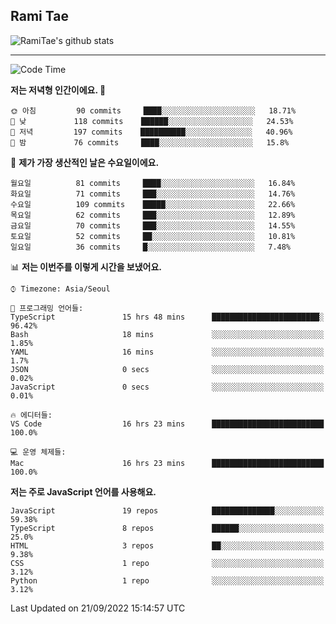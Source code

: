 ## Rami Tae

![RamiTae's github stats](https://github-readme-stats.vercel.app/api?username=RamiTae&show_icons=true&theme=tokyonight)

---
<!--START_SECTION:waka-->
![Code Time](http://img.shields.io/badge/Code%20Time-383%20hrs%2037%20mins-blue)

**저는 저녁형 인간이에요. 🦉** 

```text
🌞 아침         90 commits     ████░░░░░░░░░░░░░░░░░░░░░   18.71% 
🌆 낮　         118 commits    ██████░░░░░░░░░░░░░░░░░░░   24.53% 
🌃 저녁         197 commits    ██████████░░░░░░░░░░░░░░░   40.96% 
🌙 밤　         76 commits     ████░░░░░░░░░░░░░░░░░░░░░   15.8%

```
📅 **제가 가장 생산적인 날은 수요일이에요.** 

```text
월요일          81 commits     ████░░░░░░░░░░░░░░░░░░░░░   16.84% 
화요일          71 commits     ███░░░░░░░░░░░░░░░░░░░░░░   14.76% 
수요일          109 commits    █████░░░░░░░░░░░░░░░░░░░░   22.66% 
목요일          62 commits     ███░░░░░░░░░░░░░░░░░░░░░░   12.89% 
금요일          70 commits     ███░░░░░░░░░░░░░░░░░░░░░░   14.55% 
토요일          52 commits     ██░░░░░░░░░░░░░░░░░░░░░░░   10.81% 
일요일          36 commits     █░░░░░░░░░░░░░░░░░░░░░░░░   7.48%

```


📊 **저는 이번주를 이렇게 시간을 보냈어요.** 

```text
⌚︎ Timezone: Asia/Seoul

💬 프로그래밍 언어들: 
TypeScript               15 hrs 48 mins      ████████████████████████░   96.42% 
Bash                     18 mins             ░░░░░░░░░░░░░░░░░░░░░░░░░   1.85% 
YAML                     16 mins             ░░░░░░░░░░░░░░░░░░░░░░░░░   1.7% 
JSON                     0 secs              ░░░░░░░░░░░░░░░░░░░░░░░░░   0.02% 
JavaScript               0 secs              ░░░░░░░░░░░░░░░░░░░░░░░░░   0.01%

🔥 에디터들: 
VS Code                  16 hrs 23 mins      █████████████████████████   100.0%

💻 운영 체제들: 
Mac                      16 hrs 23 mins      █████████████████████████   100.0%

```

**저는 주로 JavaScript 언어를 사용해요.** 

```text
JavaScript               19 repos            ██████████████░░░░░░░░░░░   59.38% 
TypeScript               8 repos             ██████░░░░░░░░░░░░░░░░░░░   25.0% 
HTML                     3 repos             ██░░░░░░░░░░░░░░░░░░░░░░░   9.38% 
CSS                      1 repo              ░░░░░░░░░░░░░░░░░░░░░░░░░   3.12% 
Python                   1 repo              ░░░░░░░░░░░░░░░░░░░░░░░░░   3.12%

```



 Last Updated on 21/09/2022 15:14:57 UTC
<!--END_SECTION:waka-->
